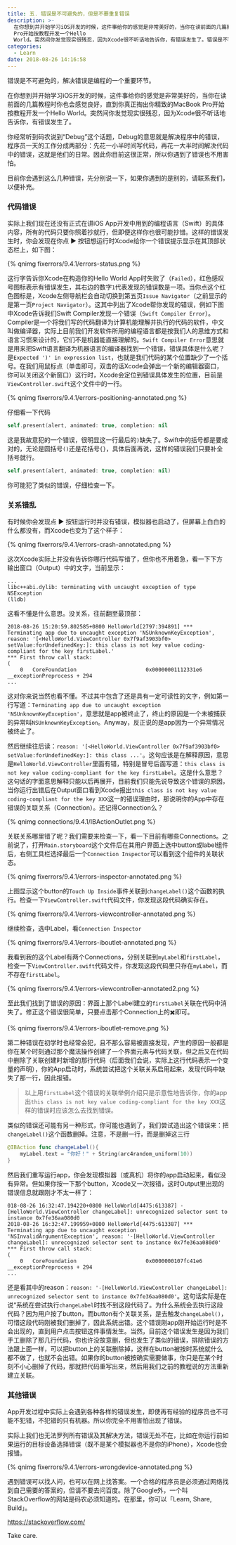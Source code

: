 ```yaml
---
title: 五. 错误是不可避免的，但是不要重复错误
description: >-
  在你想到并开始学习iOS开发的时候，这件事给你的感觉是非常美好的，当你在读前面的几篇教程时你也会感觉良好，直到你真正掏出你精致的MacBook
  Pro开始按教程开发一个Hello
  World。突然间你发觉现实很残忍，因为Xcode很不听话地告诉你，有错误发生了。错误是不可避免的，解决错误是编程的一个重要环境。你经常听到码农说到“Debug”这个话题，Debug的意思就是解决程序中的错误，程序员一天的工作分成两部分：先花一小半时间写代码，再花一大半时间解决代码中的错误，这就是他们的日常。因此你目前这很正常，所以你遇到了错误也不用害怕。
categories:
  - Learn
date: 2018-08-26 14:16:58
---
```

<!-- block -->
错误是不可避免的，解决错误是编程的一个重要环节。
<!-- block -->

在你想到并开始学习iOS开发的时候，这件事给你的感觉是非常美好的，当你在读前面的几篇教程时你也会感觉良好，直到你真正掏出你精致的MacBook Pro开始按教程开发一个Hello World。突然间你发觉现实很残忍，因为Xcode很不听话地告诉你，有错误发生了。

你经常听到码农说到“Debug”这个话题，Debug的意思就是解决程序中的错误，程序员一天的工作分成两部分：先花一小半时间写代码，再花一大半时间解决代码中的错误，这就是他们的日常。因此你目前这很正常，所以你遇到了错误也不用害怕。

目前你会遇到这么几种错误，先分别说一下，如果你遇到的是别的，请联系我们，以便补充。

### 代码错误

实际上我们现在还没有正式在讲iOS App开发中用到的编程语言（Swift）的具体内容，所有的代码只要你照着抄就行，但即便这样你也很可能抄错。这样的错误发生时，你会发现在你点 ▶ 按钮想运行时Xcode给你一个错误提示显示在其顶部状态栏上，如下图：

{% qnimg fixerrors/9.4.1/errors-status.png %}

这行字告诉你Xcode在构造你的Hello World App时失败了（`Failed`），红色感叹号图标表示有错误发生，其右边的数字`1`代表发现的错误数是一项。当你点这个红色图标是，Xcode左侧导航栏会自动切换到第五页`Issue Navigator`（之前显示的是第一页`Project Navigator`）。这其中列出了Xcode帮你发现的错误，例如下图中Xcode告诉我们Swift Compiler发现一个错误（`Swift Compiler Error`）。Compiler是一个将我们写的代码翻译为计算机能理解并执行的代码的软件，中文叫做编译器，实际上目前我们开发软件所用的编程语言都是按我们人的思维方式和语言习惯来设计的，它们不是机器能直接理解的。`Swift Compiler Error`意思就是用来把Swift语言翻译为机器语言的编译器找到一个错误，错误具体是什么呢？是`Expected ')' in expression list`，也就是我们代码的某个位置缺少了一个括号。在我们用鼠标点（单击即可，双击的话Xcode会弹出一个新的编辑器窗口，你可以关闭这个新窗口）这行时，Xcode会定位到错误具体发生的位置，目前是`ViewController.swift`这个文件中的一行。

{% qnimg fixerrors/9.4.1/errors-positioning-annotated.png %}

仔细看一下代码

``` swift
self.present(alert, animated: true, completion: nil
```

这是我故意犯的一个错误，很明显这一行最后的`)`缺失了。Swift中的括号都是要成对的，无论是圆括号`()`还是花括号`{}`，具体后面再说，这样的错误我们只要补全括号就行。

``` swift
self.present(alert, animated: true, completion: nil)
```

你可能犯了类似的错误，仔细检查一下。

### 关系错乱

有时候你会发现点 ▶ 按钮运行时并没有错误，模拟器也启动了，但屏幕上白白的什么都没有，而Xcode也变为了这个样子：

{% qnimg fixerrors/9.4.1/errors-crash-annotated.png %}

这次Xcode实际上并没有告诉你哪行代码写错了，但你也不用着急，看一下下方输出窗口（Output）中的文字，当前显示：

``` 
...
libc++abi.dylib: terminating with uncaught exception of type NSException
(lldb) 
```

这看不懂是什么意思。没关系，往前翻至最顶部：

```
2018-08-26 15:20:59.802585+0800 HelloWorld[2797:394891] *** Terminating app due to uncaught exception 'NSUnknownKeyException', reason: '[<HelloWorld.ViewController 0x7f9af3903bf0> setValue:forUndefinedKey:]: this class is not key value coding-compliant for the key firstLabel.'
*** First throw call stack:
(
	0   CoreFoundation                      0x00000001112331e6 __exceptionPreprocess + 294
...

```

这对你来说当然也看不懂。不过其中包含了还是具有一定可读性的文字，例如第一行写道：`Terminating app due to uncaught exception 'NSUnknownKeyException'`，意思就是app被终止了，终止的原因是一个未被捕获的异常叫`NSUnknownKeyException`。Anyway，反正说的是app因为一个异常情况被终止了。

然后继续往后读：`reason: '[<HelloWorld.ViewController 0x7f9af3903bf0> setValue:forUndefinedKey:]: this class ...'`。这句应该是在解释原因，意思是`HelloWorld.ViewController`里面有错，特别是冒号后面写道：`this class is not key value coding-compliant for the key firstLabel`。这是什么意思？这句话的字面意思解释只能以后再展开，目前我们只能先说导致这个错误的原因，当你运行出错后在Output窗口看到Xcode报出`this class is not key value coding-compliant for the key XXX`这一的错误理由时，那说明你的App中存在错误的关联关系（Connection）。还记得Connection么？

{% qnimg connections/9.4.1/IBActionOutlet.png %}

关联关系哪里错了呢？我们需要来检查一下，看一下目前有哪些Connections。之前说了，打开`Main.storyboard`这个文件后在其用户界面上选中button或label组件后，右侧工具栏选择最后一个`Connection Inspector`可以看到这个组件的关联状态。

{% qnimg fixerrors/9.4.1/errors-inspector-annotated.png %}

上图显示这个button的`Touch Up Inside`事件关联到`changeLabel()`这个函数的执行。检查一下`ViewController.swift`代码文件，你发现这段代码确实存在。

{% qnimg fixerrors/9.4.1/errors-viewcontroller-annotated.png %}

继续检查，选中Label，看`Connection Inspector`


{% qnimg fixerrors/9.4.1/errors-iboutlet-annotated.png %}

我看到我的这个Label有两个Connections，分别关联到`myLabel`和`firstLabel`，检查一下`ViewController.swift`代码文件，你发现这段代码里只存在`myLabel`，而不存在`firstLabel`。

{% qnimg fixerrors/9.4.1/errors-viewcontroller-annotated2.png %}

至此我们找到了错误的原因：界面上那个Label建立的`firstLabel`关联在代码中消失了。修正这个错误很简单，只要点击那个Connection上的✖️即可。

{% qnimg fixerrors/9.4.1/errors-iboutlet-remove.png %}

第二种错误在初学时也经常会犯，且不那么容易被直接发现，产生的原因一般都是你在某个时刻通过那个魔法操作创建了一个界面元素与代码关联，但之后又在代码中删除了关联创建时新增的那行代码（后面我们会说，实际上这行代码表示一个变量的声明），你的App启动时，系统尝试把这个关联关系启用起来，发现代码中缺失了那一行，因此报错。

> 以上用`firstLabel`这个错误的关联举例介绍只是示意性地告诉你，你的app出`this class is not key value coding-compliant for the key XXX`这样的错误时应该怎么去找到错误。

类似的错误还可能有另一种形式，你可能也遇到了，我们尝试造出这个错误来：把`changeLabel()`这个函数删掉。注意，不是删一行，而是删掉这三行

``` swift
@IBAction func changeLabel(){
    myLabel.text = "你好！" + String(arc4random_uniform(10))
}
```

然后我们重写运行app，你会发现模拟器（或真机）将你的app启动起来，看似没有异常。但如果你按一下那个button，Xcode又一次报错，这时Output里出现的错误信息就跟刚才不太一样了：

```
018-08-26 16:32:47.194220+0800 HelloWorld[4475:613387] -[HelloWorld.ViewController changeLabel]: unrecognized selector sent to instance 0x7fe36aa080d0
2018-08-26 16:32:47.199959+0800 HelloWorld[4475:613387] *** Terminating app due to uncaught exception 'NSInvalidArgumentException', reason: '-[HelloWorld.ViewController changeLabel]: unrecognized selector sent to instance 0x7fe36aa080d0'
*** First throw call stack:
(
	0   CoreFoundation                      0x0000000107fc41e6 __exceptionPreprocess + 294
...
```

还是看其中的reason：`reason: '-[HelloWorld.ViewController changeLabel]: unrecognized selector sent to instance 0x7fe36aa080d0'`。这句话实际是在说“系统在尝试执行`changeLabel`时找不到这段代码了。为什么系统会去执行这段代码？因为用户按了button，而button有个关联关系，是去触发`changeLabel()`，可惜这段代码刚被我们删掉了，因此系统出错。这个错误刚app刚开始运行时是不会出现的，直到用户点击按钮这件事情发生。当然，目前这个错误发生是因为我们手工删除了那几行代码，你也许没故意删，但也发生了类似的错误，排除错误的方法跟上面一样，可以把button上的关联删除掉，这样在button被按时系统就什么都不做了，也就不会出错。如果你的button被按确实需要做事，你只是在某个时刻不小心删掉了代码，那就把代码重写出来，然后用我们之前的教程说的方法重新建立关联。


<!-- 还有一种方式，我们可以选中`View Controller`，然后在`Connection Inspector`中就能看到其以下的所有组件的关联关系。  -->

### 其他错误

App开发过程中实际上会遇到各种各样的错误发生，即使再有经验的程序员也不可能不犯错，不犯错的只有机器。所以你完全不用害怕出现了错误。

实际上我们也无法罗列所有错误及其解决方法，错误无处不在，比如在你运行前如果运行的目标设备选择错误（既不是某个模拟器也不是你的iPhone），Xcode也会报错。

{% qnimg fixerrors/9.4.1/errors-wrongdevice-annotated.png %}


遇到错误可以找人问，也可以在网上找答案。一个合格的程序员是必须通过网络找到自己需要的答案的，但请不要去问百度。除了Google外，一个叫StackOverflow的网站是码农必须知道的。在那里，你可以「Learn, Share, Build」。

https://stackoverflow.com/

Take care.


